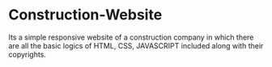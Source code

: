 # Construction-Website
Its a simple responsive website of a construction company in which there are all the basic logics of HTML, CSS, JAVASCRIPT included along with their copyrights.
